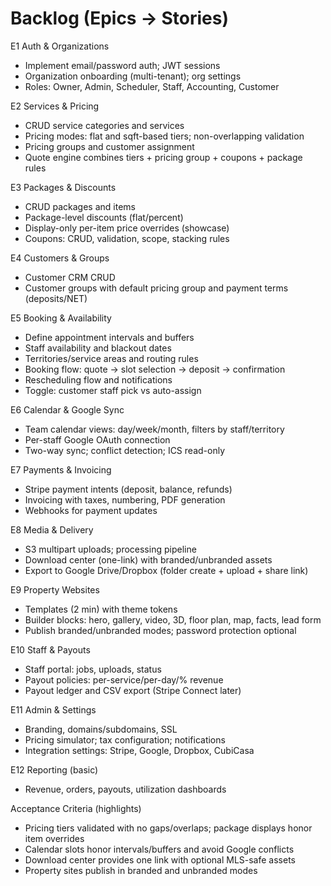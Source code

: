 # Backlog (Epics → Stories)

E1 Auth & Organizations
- Implement email/password auth; JWT sessions
- Organization onboarding (multi-tenant); org settings
- Roles: Owner, Admin, Scheduler, Staff, Accounting, Customer

E2 Services & Pricing
- CRUD service categories and services
- Pricing modes: flat and sqft-based tiers; non-overlapping validation
- Pricing groups and customer assignment
- Quote engine combines tiers + pricing group + coupons + package rules

E3 Packages & Discounts
- CRUD packages and items
- Package-level discounts (flat/percent)
- Display-only per-item price overrides (showcase)
- Coupons: CRUD, validation, scope, stacking rules

E4 Customers & Groups
- Customer CRM CRUD
- Customer groups with default pricing group and payment terms (deposits/NET)

E5 Booking & Availability
- Define appointment intervals and buffers
- Staff availability and blackout dates
- Territories/service areas and routing rules
- Booking flow: quote → slot selection → deposit → confirmation
- Rescheduling flow and notifications
- Toggle: customer staff pick vs auto-assign

E6 Calendar & Google Sync
- Team calendar views: day/week/month, filters by staff/territory
- Per-staff Google OAuth connection
- Two-way sync; conflict detection; ICS read-only

E7 Payments & Invoicing
- Stripe payment intents (deposit, balance, refunds)
- Invoicing with taxes, numbering, PDF generation
- Webhooks for payment updates

E8 Media & Delivery
- S3 multipart uploads; processing pipeline
- Download center (one-link) with branded/unbranded assets
- Export to Google Drive/Dropbox (folder create + upload + share link)

E9 Property Websites
- Templates (2 min) with theme tokens
- Builder blocks: hero, gallery, video, 3D, floor plan, map, facts, lead form
- Publish branded/unbranded modes; password protection optional

E10 Staff & Payouts
- Staff portal: jobs, uploads, status
- Payout policies: per-service/per-day/% revenue
- Payout ledger and CSV export (Stripe Connect later)

E11 Admin & Settings
- Branding, domains/subdomains, SSL
- Pricing simulator; tax configuration; notifications
- Integration settings: Stripe, Google, Dropbox, CubiCasa

E12 Reporting (basic)
- Revenue, orders, payouts, utilization dashboards

Acceptance Criteria (highlights)
- Pricing tiers validated with no gaps/overlaps; package displays honor item overrides
- Calendar slots honor intervals/buffers and avoid Google conflicts
- Download center provides one link with optional MLS-safe assets
- Property sites publish in branded and unbranded modes
